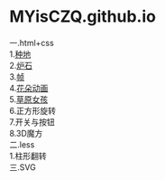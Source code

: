 # MYisCZQ.github.io

一.html+css</br>
  1.<a href="http://MYisCZQ.github.io/1.html+css/农业作品/index.html">种地</a></br>
  2.<a href="http://MYisCZQ.github.io/1.html+css/炉石/炉石作品/炉石.html">炉石</a></br>
  3.<a href="http://MYisCZQ.github.io/1.html+css/动画/4.0.html">帧</a></br> 
  4.<a href="http://MYisCZQ.github.io/1.html+css/动画/4.4.html">花朵动画</a></br>
  5.<a href="http://MYisCZQ.github.io/1.html+css/动画/5.1.html">草原女孩</a></br>
  6.<a herf="http://MYisCZQ.github.io/1.html+css/3D正方形转动/5.3.html">正方形旋转</a></br>
  7.<a herf="http://MYisCZQ.github.io/1.html+css/开关按钮/2.3.html">开关与按钮</a></br>
  8.<a herf="http://MYisCZQ.github.io/1.html+css/3D魔方转动/3D.html">3D魔方</a></br>
二.less</br>
  1.<a herf="http://MYisCZQ.github.io/2.less/翻转/4.0.html">柱形翻转</a></br>
三.SVG

